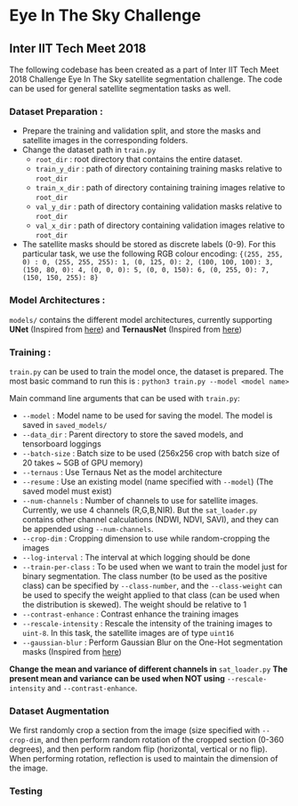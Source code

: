 # Eye In The Sky Challenge
## Inter IIT Tech Meet 2018 

The following codebase has been created as a part of Inter IIT Tech Meet 2018 Challenge Eye In The Sky satellite segmentation challenge. The code can be used for general satellite segmentation tasks as well. 

### Dataset Preparation : 
* Prepare the training and validation split, and store the masks and satellite images in the corresponding folders. 
* Change the dataset path in `train.py`
  * `root_dir` : root directory that contains the entire dataset.
  * `train_y_dir` : path of directory containing training masks relative to `root_dir`
  * `train_x_dir` : path of directory containing training images relative to `root_dir`
  * `val_y_dir` : path of directory containing validation masks relative to `root_dir`
  * `val_x_dir` : path of directory containing validation images relative to `root_dir`
* The satellite masks should be stored as discrete labels (0-9). For this particular task, we use the following RGB colour encoding: `{(255, 255, 0) : 0, (255, 255, 255): 1, (0, 125, 0): 2, (100, 100, 100): 3, (150, 80, 0): 4, (0, 0, 0): 5, (0, 0, 150): 6, (0, 255, 0): 7, (150, 150, 255): 8}`


### Model Architectures : 
`models/` contains the different model architectures, currently supporting **UNet** (Inspired from [here](https://github.com/milesial/Pytorch-UNet)) and **TernausNet** (Inspired from [here](https://github.com/ternaus/TernausNet))

### Training : 
`train.py` can be used to train the model once, the dataset is prepared. 
The most basic command to run this is : 
`python3 train.py --model <model name>`

Main command line arguments that can be used with `train.py`:
  * `--model` : Model name to be used for saving the model. The model is saved in `saved_models/` 
  * `--data_dir` : Parent directory to store the saved models, and tensorboard loggings
  * `--batch-size` : Batch size to be used (256x256 crop with batch size of 20 takes ~ 5GB of GPU memory)
  * `--ternaus` : Use Ternaus Net as the model architecture 
  * `--resume` : Use an existing model (name specified with `--model`) (The saved model must exist)
  * `--num-channels` : Number of channels to use for satellite images. Currently, we use 4 channels (R,G,B,NIR). But the        `sat_loader.py` contains other channel calculations (NDWI, NDVI, SAVI), and they can be appended using `--num-channels`. 
  * `--crop-dim` : Cropping dimension to use while random-cropping the images
  * `--log-interval` : The interval at which logging should be done 
  * `--train-per-class` : To be used when we want to train the model just for binary segmentation. The class number (to be used as the positive class) can be specified by `--class-number`, and the `--class-weight` can be used to specify the weight applied to that class (can be used when the distribution is skewed). The weight should be relative to 1
  * `--contrast-enhance` : Contrast enhance the training images 
  * `--rescale-intensity` : Rescale the intensity of the training images to `uint-8`. In this task, the satellite images are of type `uint16`
  * `--gaussian-blur` : Perform Gaussian Blur on the One-Hot segmentation masks (Inspired from [here](http://openaccess.thecvf.com/content_cvpr_2018_workshops/papers/w4/Kuo_Deep_Aggregation_Net_CVPR_2018_paper.pdf))

**Change the mean and variance of different channels in** `sat_loader.py` **The present mean and variance can be used when NOT using** `--rescale-intensity` and `--contrast-enhance`. 

### Dataset Augmentation
We first randomly crop a section from the image (size specified with `--crop-dim`, and then perform random rotation of the cropped section (0-360 degrees), and then perform random flip (horizontal, vertical or no flip). When performing rotation, reflection is used to maintain the dimension of the image. 

### Testing
